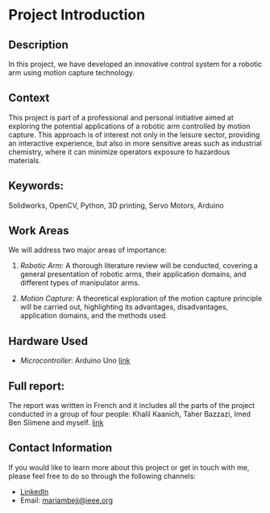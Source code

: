 # Project Introduction

## Description

In this project, we have developed an innovative control system for a robotic arm using motion capture technology.

## Context

This project is part of a professional and personal initiative aimed at exploring the potential applications of a robotic arm controlled by motion capture. 
This approach is of interest not only in the leisure sector, providing an interactive experience, but also in more sensitive areas such as industrial chemistry, where it can minimize operators exposure to hazardous materials.


## Keywords: 
Solidworks, OpenCV, Python, 3D printing, Servo Motors, Arduino  

  
## Work Areas
We will address two major areas of importance:
1. *Robotic Arm:* A thorough literature review will be conducted, covering a general presentation of robotic arms, their application domains, and different types of manipulator arms.

2. *Motion Capture:* A theoretical exploration of the motion capture principle will be carried out, highlighting its advantages, disadvantages, application domains, and the methods used.

## Hardware Used
- *Microcontroller*: Arduino Uno [link](https://store.arduino.cc/products/arduino-uno-rev3)

## Full report:
The report was written in French and it includes all the parts of the project conducted in a group of four people: Khalil Kaanich, Taher Bazzazi, Imed Ben Slimene and myself.
[link](https://github.com/mariambeji/MyPortfolio/blob/0ce4efa0b0e269130cbd0840b12688fe648e6dd0/Robotic%20Arm%20Control%20by%20Motion%20Capture/Rapport%20PPP%20Contr%C3%B4le%20de%20Bras%20Robotique%20%C3%A0%20base%20de%20Mocap.pdf)   

## Contact Information
If you would like to learn more about this project or get in touch with me, please feel free to do so through the following channels:
- [LinkedIn](https://www.linkedin.com/in/mariam-beji-90ab28178/)
- Email: mariambeji@ieee.org
